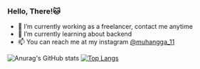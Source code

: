 ### Hello, There!🐱

- 🔭 I’m currently working as a freelancer, contact me anytime
- 🌱 I’m currently learning about backend
- 📫 You can reach me at my instagram [@muhangga_11](https://www.instagram.com/muhangga_11)

![Anurag's GitHub stats](https://github-readme-stats.vercel.app/api?username=muhangga&count_private=true&theme=cobalt) [![Top Langs](https://github-readme-stats.vercel.app/api/top-langs/?username=muhangga&langs_count=8&layout=compact&theme=cobalt)](https://github.com/anuraghazra/github-readme-stats)

<!--START_SECTION:waka-->

<!--END_SECTION:waka-->
